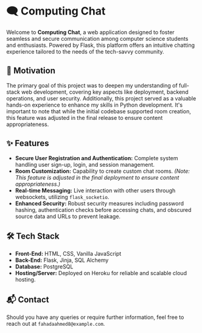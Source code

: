 # 🗨️ Computing Chat

Welcome to **Computing Chat**, a web application designed to foster seamless and secure communication among computer science students and enthusiasts. Powered by Flask, this platform offers an intuitive chatting experience tailored to the needs of the tech-savvy community.

## 🎯 Motivation

The primary goal of this project was to deepen my understanding of full-stack web development, covering key aspects like deployment, backend operations, and user security. Additionally, this project served as a valuable hands-on experience to enhance my skills in Python development. It's important to note that while the initial codebase supported room creation, this feature was adjusted in the final release to ensure content appropriateness.

## ✨ Features

- **Secure User Registration and Authentication:** Complete system handling user sign-up, login, and session management.
- **Room Customization:** Capability to create custom chat rooms. *(Note: This feature is adjusted in the final deployment to ensure content appropriateness.)*
- **Real-time Messaging:** Live interaction with other users through websockets, utilizing `flask_socketio`.
- **Enhanced Security:** Robust security measures including password hashing, authentication checks before accessing chats, and obscured source data and URLs to prevent leakage.

## 🛠 Tech Stack

- **Front-End:** HTML, CSS, Vanilla JavaScript
- **Back-End:** Flask, Jinja, SQL Alchemy
- **Database:** PostgreSQL
- **Hosting/Server:** Deployed on Heroku for reliable and scalable cloud hosting.


## 📬 Contact

Should you have any queries or require further information, feel free to reach out at `fahadaahmed8@example.com`.
